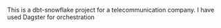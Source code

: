 This is a dbt-snowflake project for a telecommunication company.
I have used Dagster for orchestration
